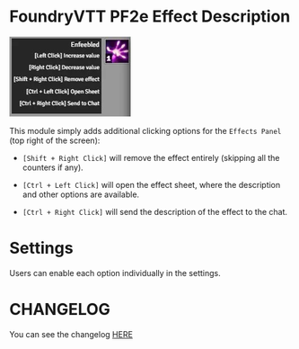 # FoundryVTT PF2e Effect Description

![](./readme/tooltip.webp)

This module simply adds additional clicking options for the `Effects Panel` (top right of the screen):

-   `[Shift + Right Click]` will remove the effect entirely (skipping all the counters if any).

-   `[Ctrl + Left Click]` will open the effect sheet, where the description and other options are available.

-   `[Ctrl + Right Click]` will send the description of the effect to the chat.

# Settings

Users can enable each option individually in the settings.

# CHANGELOG

You can see the changelog [HERE](./CHANGELOG.md)

